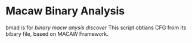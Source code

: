 # Macaw Binary Analysis
bmad is for *binary macw anysis discover*
This script obtians CFG from its bibary file, based on MACAW Framework. 

